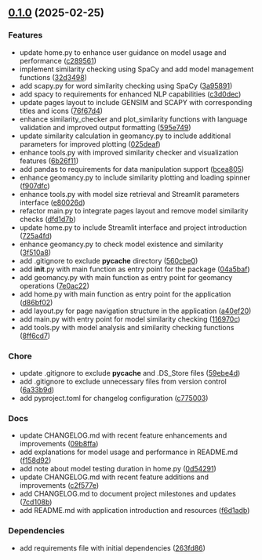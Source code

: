 <!-- insertion marker -->
<a name="0.1.0"></a>

## [0.1.0](https://github.com///compare/9a8b0295d5543bae46108a7b441b9a63e96d85ae...0.1.0) (2025-02-25)

### Features

- update home.py to enhance user guidance on model usage and performance ([c289561](https://github.com///commit/c28956115124766b7ceeb7f1bd25b91655b25984))
- implement similarity checking using SpaCy and add model management functions ([32d3498](https://github.com///commit/32d3498aee746a4e89971b6cd5abe4b887fda0ba))
- add scapy.py for word similarity checking using SpaCy ([3a95891](https://github.com///commit/3a958914494a4fb79498eaea06468f533b4e8fa8))
- add spacy to requirements for enhanced NLP capabilities ([c3d0dec](https://github.com///commit/c3d0deca5f58ce9e4c4dc37813bde57ab5763f9f))
- update pages layout to include GENSIM and SCAPY with corresponding titles and icons ([76f67d4](https://github.com///commit/76f67d4aae5c81f4e3b00904c9c300e96025da3b))
- enhance similarity_checker and plot_similarity functions with language validation and improved output formatting ([595e749](https://github.com///commit/595e7499feba89de3737dd750121964050cf8b26))
- update similarity calculation in geomancy.py to include additional parameters for improved plotting ([025deaf](https://github.com///commit/025deafae4dcf37af0822c82d20cb63a5c9ce6e8))
- enhance tools.py with improved similarity checker and visualization features ([6b26f11](https://github.com///commit/6b26f11f79efc3c956308848aa73dc25794958c6))
- add pandas to requirements for data manipulation support ([bcea805](https://github.com///commit/bcea805a3172fa9ae4dd0e84653ca5b2e41fbd62))
- enhance geomancy.py to include similarity plotting and loading spinner ([f907dfc](https://github.com///commit/f907dfc83723ce7f79070ba32a63b7ee172656e3))
- enhance tools.py with model size retrieval and Streamlit parameters interface ([e80026d](https://github.com///commit/e80026dc8494312f5665bede21d35eb8fda1c0d1))
- refactor main.py to integrate pages layout and remove model similarity checks ([dfd1d7b](https://github.com///commit/dfd1d7b752f8b7006a2f2f7749d2cec72b3b6585))
- update home.py to include Streamlit interface and project introduction ([725a4fd](https://github.com///commit/725a4fdce4f32f42c09e21c17e07048722da8b1d))
- enhance geomancy.py to check model existence and similarity ([3f510a8](https://github.com///commit/3f510a894261bda6eaa11f3f4252e9f7bb052d6a))
- add .gitignore to exclude __pycache__ directory ([560cbe0](https://github.com///commit/560cbe0331052871cb424a6d0c93fae013bb7975))
- add __init__.py with main function as entry point for the package ([04a5baf](https://github.com///commit/04a5bafbe1938d937a1327fa9c0629a15f811a66))
- add geomancy.py with main function as entry point for geomancy operations ([7e0ac22](https://github.com///commit/7e0ac2257753515692618e57aa0558245ac39081))
- add home.py with main function as entry point for the application ([d86bf02](https://github.com///commit/d86bf029cd69a27ca975b683918d77b947b7276e))
- add layout.py for page navigation structure in the application ([a40ef20](https://github.com///commit/a40ef20adde278e875835fce11693bebe8a4492d))
- add main.py with entry point for model similarity checking ([116970c](https://github.com///commit/116970c3c9c64b7a572512eef3cefb0b546e6c1f))
- add tools.py with model analysis and similarity checking functions ([8ff6cd7](https://github.com///commit/8ff6cd738b5ef5b16ee6d7cbe164bd544947cb55))

### Chore

- update .gitignore to exclude __pycache__ and .DS_Store files ([59ebe4d](https://github.com///commit/59ebe4ddfe8fbd7e2f02fa296e8ca90ccd8a4aa8))
- add .gitignore to exclude unnecessary files from version control ([6a33b9d](https://github.com///commit/6a33b9d07e86061141b96ad430e5924decc16eac))
- add pyproject.toml for changelog configuration ([c775003](https://github.com///commit/c7750036126bc44ee617b41fe9f3743025fec02d))

### Docs

- update CHANGELOG.md with recent feature enhancements and improvements ([09b8ffa](https://github.com///commit/09b8ffaca4e789c882640b7aa1320932e4c79e7a))
- add explanations for model usage and performance in README.md ([f158d92](https://github.com///commit/f158d92e9ad9072c61397bcb7c1d833f4a31a25c))
- add note about model testing duration in home.py ([0d54291](https://github.com///commit/0d54291f5c5da1852ecb15d2f45707efb2f39536))
- update CHANGELOG.md with recent feature additions and improvements ([c2f577e](https://github.com///commit/c2f577e5fd164323997ebba7d24fec68551d5ae5))
- add CHANGELOG.md to document project milestones and updates ([7cd108b](https://github.com///commit/7cd108b398d732a4308bae20e15307343108f83d))
- add README.md with application introduction and resources ([f6d1adb](https://github.com///commit/f6d1adbe09aa26cc07baf902b6a3e49d5340edab))

### Dependencies

- add requirements file with initial dependencies ([263fd86](https://github.com///commit/263fd86707b22f527d98b70d302b36977fff5639))

